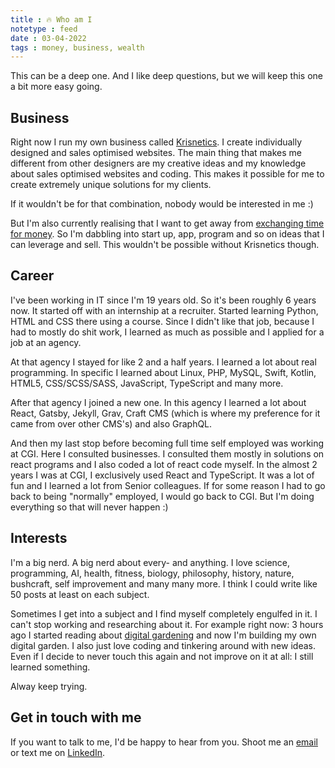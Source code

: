 ```yaml
---
title : 🔥 Who am I
notetype : feed
date : 03-04-2022
tags : money, business, wealth
---
```


This can be a deep one. And I like deep questions, but we will keep this one a bit more easy going.

## Business
Right now I run my own business called [Krisnetics](https://krisnetics.com). I create individually designed and sales optimised websites. The main thing that makes me different from other designers are my creative ideas and my knowledge about sales optimised websites and coding. This makes it possible for me to create extremely unique solutions for my clients. 

If it wouldn't be for that combination, nobody would be interested in me :)

But I'm also currently realising that I want to get away from [exchanging time for money](/notes/Exchanging-time-for-money-!=-Wealth). So I'm dabbling into start up, app, program and so on ideas that I can leverage and sell. This wouldn't be possible without Krisnetics though.

## Career
I've been working in IT since I'm 19 years old. So it's been roughly 6 years now. It started off with an internship at a recruiter. Started learning Python, HTML and CSS there using a course. Since I didn't like that job, because I had to mostly do shit work, I learned as much as possible and I applied for a job at an agency. 

At that agency I stayed for like 2 and a half years. I learned a lot about real programming. In specific I learned about Linux, PHP, MySQL, Swift, Kotlin, HTML5, CSS/SCSS/SASS, JavaScript, TypeScript and many more.

After that agency I joined a new one. In this agency I learned a lot about React, Gatsby, Jekyll, Grav, Craft CMS (which is where my preference for it came from over other CMS's) and also GraphQL. 

And then my last stop before becoming full time self employed was working at CGI. Here I consulted businesses. I consulted them mostly in solutions on react programs and I also coded a lot of react code myself. In the almost 2 years I was at CGI, I exclusively used React and TypeScript. It was a lot of fun and I learned a lot from Senior colleagues. If for some reason I had to go back to being "normally" employed, I would go back to CGI. But I'm doing everything so that will never happen :)

## Interests
I'm a big nerd. A big nerd about every- and anything. I love science, programming, AI, health, fitness, biology, philosophy, history, nature, bushcraft, self improvement and many many more. I think I could write like 50 posts at least on each subject. 

Sometimes I get into a subject and I find myself completely engulfed in it. I can't stop working and researching about it. For example right now: 3 hours ago I started reading about [digital gardening](https://www.conordewey.com/blog/on-digital-gardening/) and now I'm building my own digital garden. I also just love coding and tinkering around with new ideas. Even if I decide to never touch this again and not improve on it at all: I still learned something. 

Alway keep trying.

## Get in touch with me
If you want to talk to me, I'd be happy to hear from you. Shoot me an [email](mailto:hello@krisnetics.com) or text me on [LinkedIn](https://www.linkedin.com/in/kristijan-jurcic-krisnetics/).
